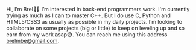 Hi, I’m Brel👋🏽
I’m interested in back-end programmers work.
I'm currently trying as much as I can to master C++. But I do use C, Python and HTML5/CSS3 as usually as possible in my daily projects.
I’m looking to collaborate on some projects
(big or little) to keep on leveling up and so earn from my work asap😅.
You can reach me using this address brelmbe@gmail.com.

<!---
BrelM/BrelM is a ✨ special ✨ repository because its `README.md` (this file) appears on your GitHub profile.
You can click the Preview link to take a look at your changes.
--->
